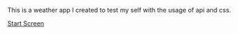 This is a weather app I created to test my self with the usage of api and css. 

[Start Screen](./images/startingpage.png)